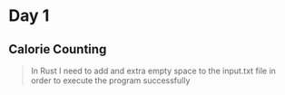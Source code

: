 # Day 1

## Calorie Counting

> In Rust I need to add and extra empty space to the input.txt
> file in order to execute the program successfully
